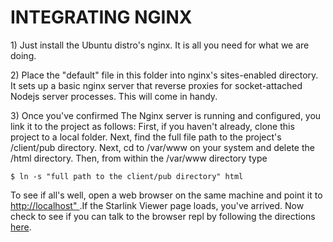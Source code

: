 <h1>INTEGRATING NGINX</H1>

<p>1) Just install the Ubuntu distro's nginx.  It is all you need for what we are doing. </p>

<p>2) Place the "default" file in this folder into nginx's sites-enabled directory.  It sets up a basic nginx server that reverse proxies for socket-attached Nodejs server processes.  This will come in handy.</p>

<p>3) Once you've confirmed The Nginx server is running and configured, you link it to the project as follows:  First, if you haven't already, clone this project to a local folder.  Next, find the full file path to the project's /client/pub directory.  Next, cd to /var/www on your system and delete the /html directory.  Then, from within the /var/www directory type <pre><code>$ ln -s "full path to the client/pub directory" html</code></pre>

To see if all's well, open a web browser on the same machine and point it to <a href="http://localhost">http://localhost" </a>.If the Starlink Viewer page loads, you've arrived.  Now check to see if you can talk to the browser repl by following the directions <a href="https://github.com/tecumsehcommunications/StarlinkViewer/tree/master/repls#the-client-browser-repl">here</a>.</p> 
